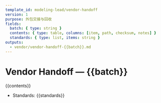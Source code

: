 ```yaml
---
template_id: modeling-lead/vendor-handoff
version: 1
purpose: 外包交接与回收
fields:
  batch: { type: string }
  contents: { type: table, columns: [item, path, checksum, notes] }
  standards: { type: list, items: string }
outputs:
  - vendor/vendor-handoff-{{batch}}.md
---
```


# Vendor Handoff — {{batch}}

{{contents}}

- Standards: {{standards}}
